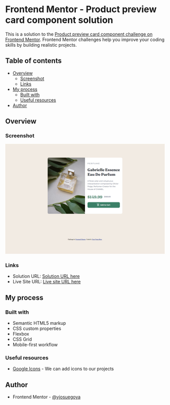 # Frontend Mentor - Product preview card component solution

This is a solution to the [Product preview card component challenge on Frontend Mentor](https://www.frontendmentor.io/challenges/product-preview-card-component-GO7UmttRfa). Frontend Mentor challenges help you improve your coding skills by building realistic projects. 

## Table of contents

- [Overview](#overview)
  - [Screenshot](#screenshot)
  - [Links](#links)
- [My process](#my-process)
  - [Built with](#built-with)
  - [Useful resources](#useful-resources)
- [Author](#author)

## Overview

### Screenshot

![](./screenshot.jpg)

### Links

- Solution URL: [Solution URL here](https://github.com/josuegoya/product-preview-card-component)
- Live Site URL: [Live site URL here](https://josuegoya.github.io/product-preview-card-component/)

## My process

### Built with

- Semantic HTML5 markup
- CSS custom properties
- Flexbox
- CSS Grid
- Mobile-first workflow

### Useful resources

- [Google Icons](https://fonts.google.com/icons) - We can add icons to our projects

## Author

- Frontend Mentor - [@yjosuegoya](https://www.frontendmentor.io/profile/josuegoya)

